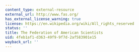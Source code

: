 ```yaml
---
content_type: external-resource
external_url: http://www.fas.org/
has_external_license_warning: true
license: https://en.wikipedia.org/wiki/All_rights_reserved
status: ''
title: The Federation of American Scientists
uid: 4feb1af1-d363-49f9-9f7d-2af583901e15
wayback_url: ''
---
```

